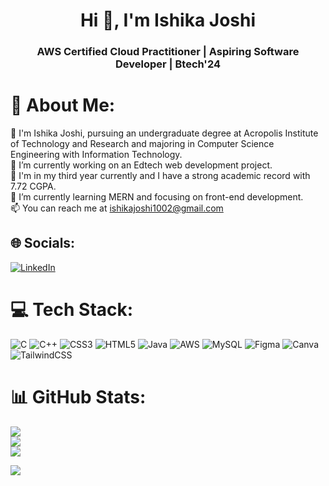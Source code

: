 <h1 align="center">Hi 👋, I'm Ishika Joshi</h1>
<h3 align="center">AWS Certified Cloud Practitioner | Aspiring Software Developer | Btech'24</h3>


# 💫 About Me:
🔭 I'm Ishika Joshi, pursuing an undergraduate degree at Acropolis Institute of Technology and Research and majoring in Computer Science Engineering with Information Technology.<br>🔭 I’m currently working on an Edtech web development project.<br>🌱 I'm in my third year currently and I have a strong academic record with 7.72 CGPA.<br>🌱 I’m currently learning MERN and focusing on front-end development.<br>📫 You can reach me at ishikajoshi1002@gmail.com


## 🌐 Socials:
[![LinkedIn](https://img.shields.io/badge/LinkedIn-%230077B5.svg?logo=linkedin&logoColor=white)](https://linkedin.com/in/ishika-joshi-760a73206) 

# 💻 Tech Stack:
![C](https://img.shields.io/badge/c-%2300599C.svg?style=for-the-badge&logo=c&logoColor=white) ![C++](https://img.shields.io/badge/c++-%2300599C.svg?style=for-the-badge&logo=c%2B%2B&logoColor=white) ![CSS3](https://img.shields.io/badge/css3-%231572B6.svg?style=for-the-badge&logo=css3&logoColor=white) ![HTML5](https://img.shields.io/badge/html5-%23E34F26.svg?style=for-the-badge&logo=html5&logoColor=white) ![Java](https://img.shields.io/badge/java-%23ED8B00.svg?style=for-the-badge&logo=java&logoColor=white) ![AWS](https://img.shields.io/badge/AWS-%23FF9900.svg?style=for-the-badge&logo=amazon-aws&logoColor=white) ![MySQL](https://img.shields.io/badge/mysql-%2300f.svg?style=for-the-badge&logo=mysql&logoColor=white) 	![Figma](https://img.shields.io/badge/figma-%23F24E1E.svg?style=for-the-badge&logo=figma&logoColor=white) ![Canva](https://img.shields.io/badge/Canva-%2300C4CC.svg?style=for-the-badge&logo=Canva&logoColor=white) ![TailwindCSS](https://img.shields.io/badge/tailwindcss-%2338B2AC.svg?style=for-the-badge&logo=tailwind-css&logoColor=white)
# 📊 GitHub Stats:
![](https://github-readme-stats.vercel.app/api?username=ishikaj10&theme=vision-friendly-dark&hide_border=false&include_all_commits=true&count_private=true)<br/>
![](https://github-readme-streak-stats.herokuapp.com/?user=ishikaj10&theme=vision-friendly-dark&hide_border=false)<br/>
![](https://github-readme-stats.vercel.app/api/top-langs/?username=ishikaj10&theme=vision-friendly-dark&hide_border=false&include_all_commits=true&count_private=true&layout=compact)


[![](https://visitcount.itsvg.in/api?id=ishikaj10&icon=4&color=6)](https://visitcount.itsvg.in)

<!-- Proudly created with GPRM ( https://gprm.itsvg.in ) -->
